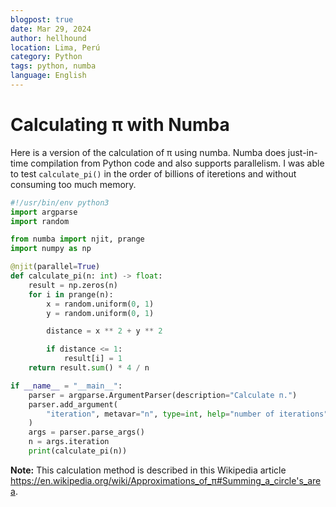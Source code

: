 ```yaml
---
blogpost: true
date: Mar 29, 2024
author: hellhound
location: Lima, Perú
category: Python
tags: python, numba
language: English
---
```

# Calculating π with Numba

Here is a version of the calculation of π using numba. Numba does just-in-time compilation from Python code and also supports parallelism. I was able to test `calculate_pi()` in the order of billions of iteretions and without consuming too much memory.

```python
#!/usr/bin/env python3
import argparse
import random

from numba import njit, prange
import numpy as np

@njit(parallel=True)
def calculate_pi(n: int) -> float:
    result = np.zeros(n)
    for i in prange(n):
        x = random.uniform(0, 1)
        y = random.uniform(0, 1)

        distance = x ** 2 + y ** 2

        if distance <= 1:
            result[i] = 1
    return result.sum() * 4 / n

if __name__ = "__main__":
    parser = argparse.ArgumentParser(description="Calculate п.")
    parser.add_argument(
        "iteration", metavar="n", type=int, help="number of iterations"
    )
    args = parser.parse_args()
    n = args.iteration
    print(calculate_pi(n))
```

**Note:** This calculation method is described in this Wikipedia article https://en.wikipedia.org/wiki/Approximations_of_π#Summing_a_circle's_area.
